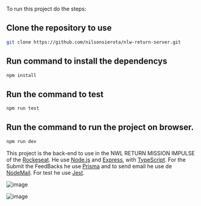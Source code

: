 To run this project do the steps:

## Clone the repository to use

```sh
git clone https://github.com/nilsonsierota/nlw-return-server.git
```

## Run command to install the dependencys

```sh
npm install
```

## Run the command to test

```sh
npm run test
```

## Run the command to run the project on browser.

```sh
npm run dev
```

This project is the back-end to use in the NWL RETURN MISSION IMPULSE of the [Rockeseat](https://www.rocketseat.com.br).
He use [Node.js](https://github.com/nodejs/node) and [Express](https://github.com/expressjs/express), with [TypeScript](https://github.com/microsoft/TypeScript).
For the Submit the FeedBacks he use [Prisma](https://github.com/prisma/prisma) and to send email he use de [NodeMail](https://github.com/nodemailer/nodemailer). For test he use [Jest](https://github.com/facebook/jest).

![image](https://user-images.githubusercontent.com/15880212/166859778-4b0c30a4-701b-4044-8c97-359b8b3ac443.png)

![image](https://user-images.githubusercontent.com/15880212/166859845-9dd52bfd-ad66-4c5d-a69e-6b7d69820898.png)
